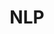 ---
title: "NLP"
layout: category
permalink: /categories/nlp/
author_profile: true
taxonomy: NLP
sidebar:
  nav: "categories"
--- 
